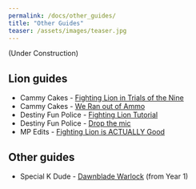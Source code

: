 ```yaml
---
permalink: /docs/other_guides/
title: "Other Guides"
teaser: /assets/images/teaser.jpg
---
```


(Under Construction)

## Lion guides
- Cammy Cakes - [Fighting Lion in Trials of the Nine](https://www.youtube.com/watch?v=9dIkZ-on3AQ)
- Cammy Cakes - [We Ran out of Ammo](https://www.youtube.com/watch?v=GRciVGEcDy0)
- Destiny Fun Police - [Fighting Lion Tutorial](https://www.youtube.com/watch?v=gXhfIXnPTT4)
- Destiny Fun Police - [Drop the mic](https://www.youtube.com/watch?v=1gg-HdJIEG4)
- MP Edits - [Fighting Lion is ACTUALLY Good](https://www.youtube.com/watch?v=YrvC7nfqD0Y)

## Other guides
- Special K Dude - [Dawnblade Warlock](https://www.youtube.com/watch?v=39U-1UTSfFw) (from Year 1)
